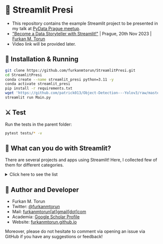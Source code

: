 # 💈 Streamlit Presi

- This repository contains the example Streamlit project to be presented in my talk at [PyData Prague meetup](https://pydata.cz/).
- ["Become a Data Storyteller with Streamlit!"](https://www.meetup.com/pydata-prague/events/297072175/) | Prague, 20th Nov 2023 | [Furkan M. Torun](https://furkanmtorun.github.io/)
- Video link will be provided later.

## 💊 Installation & Running

```bash
git clone https://github.com/furkanmtorun/StreamlitPresi.git
cd StreamlitPresi
conda create --name streamlit_presi python=3.11 -y
conda activate streamlit_presi
pip install -r requirements.txt
wget 'https://github.com/patrick013/Object-Detection---Yolov3/raw/master/model/yolov3.weights' -O utils/yolov3.weights
streamlit run Main.py
```

## ⚔️ Test
Run the tests in the parent folder:
```bash
pytest tests/* -v 
```


## 🎈 What can you do with Streamlit?
There are several projects and apps using Streamlit! Here, I collected few of them for different categories.
<details>
  <summary>Click here to see the list</summary>
  <p><strong>Examples</strong></p>
<ul>
<li>http://omiclearn.org/</li>
<li>https://prophet.streamlit.app/</li>
<li>https://github.com/jrieke/best-of-streamlit</li>
<li>https://traingenerator.streamlit.app/</li>
</ul>
<p><strong>Dashboard:</strong></p>
<ul>
<li>https://okld-gallery.streamlit.app/?p=elements</li>
<li>https://shamiraty-streamlit-dashboard-descriptive-analytics-home-5ks7sm.streamlit.app/</li>
<li>https://similobeta2.streamlit.app/</li>
</ul>
<p><strong>NLP</strong>:</p>
<ul>
<li>https://blog.streamlit.io/build-a-chatbot-with-custom-data-sources-powered-by-llamaindex/</li>
<li>https://docs.streamlit.io/knowledge-base/tutorials/build-conversational-apps</li>
<li>https://llm-examples.streamlit.app/</li>
<li>https://streamlit.io/gallery?category=nlp-language</li>
<li>https://blog.streamlit.io/chat-with-pandas-dataframes-using-llms/</li>
</ul>
<p><strong>Image</strong>:</p>
<ul>
<li>https://github.com/whitphx/streamlit-webrtc</li>
<li>https://streamlit.io/generative-ai</li>
<li>https://github.com/CodingMantras/yolov8-streamlit-detection-tracking</li>
<li>https://generateimages.streamlit.app/</li>
</ul>  
</details>



## 🚀 Author and Developer
- Furkan M. Torun
- Twitter: [@furkanmtorun](https://www.twitter.com/furkanmtorun)
- Mail: [furkanmtorun[at]gmail[dot]com](mailto:furkanmtorun@gmail.com) 
- Academia: [Google Scholar Profile](https://scholar.google.com/citations?user=d5ZyOZ4AAAAJ) 
- Website: [furkanmtorun.github.io](https://furkanmtorun.github.io)

Moreover, please do not hesitate to comment via opening an issue via GitHub if you have any suggestions or feedback!

